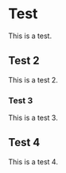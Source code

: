 # Test

This is a test.

## Test 2

This is a test 2.

### Test 3

This is a test 3.

## Test 4

This is a test 4.
